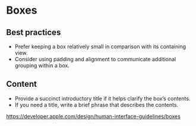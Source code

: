 # Boxes
## Best practices
- Prefer keeping a box relatively small in comparison with its containing view.
- Consider using padding and alignment to communicate additional grouping within a box.

## Content
- Provide a succinct introductory title if it helps clarify the box’s contents.
- If you need a title, write a brief phrase that describes the contents.

https://developer.apple.com/design/human-interface-guidelines/boxes

